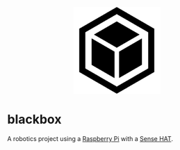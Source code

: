 <p align="center">
  <img width="200" height="200" src="https://github.com/jgphilpott/blackbox/blob/master/app/img/icon.png">
</p>

# blackbox

A robotics project using a [Raspberry Pi](https://www.raspberrypi.org/products/raspberry-pi-4-model-b/) with a [Sense HAT](https://www.raspberrypi.org/products/sense-hat/).
